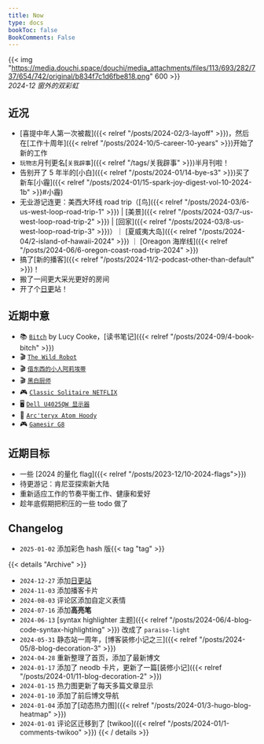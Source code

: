 ```yaml
---
title: Now
type: docs
bookToc: false
BookComments: False
---
```

{{< img "https://media.douchi.space/douchi/media_attachments/files/113/693/282/737/654/742/original/b834f7c1d6fbe818.png" 600 >}} \
*2024-12 窗外的双彩虹*

## 近况
- [喜提中年人第一次被裁]({{< relref "/posts/2024-02/3-layoff" >}})，然后在[工作十周年]({{< relref "/posts/2024-10/5-career-10-years" >}})开始了新的工作
- `玩物志`月刊更名[`关我辟事`]({{< relref "/tags/关我辟事" >}})半月刊啦！
- 告别开了 5 年半的[小白]({{< relref "/posts/2024-01/14-bye-s3" >}})买了新车[小霾]({{< relref "/posts/2024-01/15-spark-joy-digest-vol-10-2024-1b" >}}#小霾)
- 无业游记连更：美西大环线 road trip（[鸟]({{< relref "/posts/2024-03/6-us-west-loop-road-trip-1" >}}) | [美景]({{< relref "/posts/2024-03/7-us-west-loop-road-trip-2" >}}) | [回家]({{< relref "/posts/2024-03/8-us-west-loop-road-trip-3" >}})）｜ [夏威夷大岛]({{< relref "/posts/2024-04/2-island-of-hawaii-2024" >}}) ｜ [Oreagon 海岸线]({{< relref "/posts/2024-06/6-oregon-coast-road-trip-2024" >}})
- 搞了[新的播客]({{< relref "/posts/2024-11/2-podcast-other-than-default" >}})！
- 搬了一间更大采光更好的房间
- 开了个[日更](https://daily.douchi.space?utm_source=blog.douchi.space)站！

## 近期中意
- 📚 [`Bitch`](https://amzn.to/47iaaDm) by Lucy Cooke，[读书笔记]({{< relref "/posts/2024-09/4-book-bitch" >}})
- 🎬 [`The Wild Robot`](https://neodb.social/movie/2gzky4gck88Gs8O1ZSX2iK)
- 🎬 [`借东西的小人阿莉埃蒂`](http://movie.douban.com/subject/4202302/)
- 🎬 [`黑白厨师`](https://neodb.social/tv/season/2mFTCgFI60dsNCrlJhxq9i)
- 🎮 [`Classic Solitaire NETFLIX`](https://play.google.com/store/apps/details?id=com.netflix.NGP.Solitaire) 
- 🖥️ [`Dell U4025QW 显示器`](https://amzn.to/4gc1K3B)
- 🧥 [`Arc'teryx Atom Hoody`](https://amzn.to/3CE6rog)
- 🎮 [`Gamesir G8`](https://amzn.to/4fx0vvn)

## 近期目标
- 一些 [2024 的量化 flag]({{< relref "/posts/2023-12/10-2024-flags">}})
- 待更游记：肯尼亚探索新大陆
- 重新适应工作的节奏平衡工作、健康和爱好
- 趁年底假期把积压的一些 todo 做了

## Changelog
- `2025-01-02` 添加彩色 hash 版{{< tag "tag" >}}

{{< details "Archive" >}}
- `2024-12-27` 添加[日更站](https://daily.douchi.space?utm_source=blog)
- `2024-11-03` 添加播客卡片
- `2024-08-03` 评论区添加自定义表情
- `2024-07-16` 添加**高亮笔**
- `2024-06-13` [syntax highlighter 主题]({{< relref "/posts/2024-06/4-blog-code-syntax-highlighting" >}}) 改成了 `paraiso-light`
- `2024-05-31` 静态站一周年，[博客装修小记之三]({{< relref "/posts/2024-05/8-blog-decoration-3" >}})
- `2024-04-28` 重新整理了首页，添加了最新博文
- `2024-01-17` 添加了 neodb 卡片，更新了一篇[装修小记]({{< relref "/posts/2024-01/11-blog-decoration-2" >}})
- `2024-01-15` 热力图更新了每天多篇文章显示
- `2024-01-10` 添加了前后博文导航 
- `2024-01-04` 添加了[动态热力图]({{< relref "/posts/2024-01/3-hugo-blog-heatmap" >}}) 
- `2024-01-01` 评论区迁移到了 [twikoo]({{< relref "/posts/2024-01/1-comments-twikoo" >}}) 
{{< / details >}}
